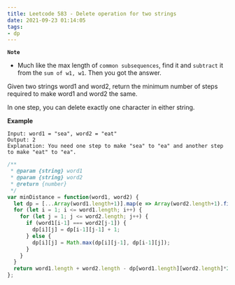 ```yaml
---
title: Leetcode 583 - Delete operation for two strings
date: 2021-09-23 01:14:05
tags:
- dp
---
```

**`Note`**
- Much like the max length of `common subsequences`, find it and `subtract` it from the `sum of w1, w1`. Then you got the answer.  

Given two strings word1 and word2, return the minimum number of steps required to make word1 and word2 the same.

In one step, you can delete exactly one character in either string.

**Example**
```
Input: word1 = "sea", word2 = "eat"
Output: 2
Explanation: You need one step to make "sea" to "ea" and another step to make "eat" to "ea".
```

```javascript
/**
 * @param {string} word1
 * @param {string} word2
 * @return {number}
 */
var minDistance = function(word1, word2) {
  let dp = [...Array(word1.length+1)].map(e => Array(word2.length+1).fill(0));
  for (let i = 1; i <= word1.length; i++) {
    for (let j = 1; j <= word2.length; j++) {
      if (word1[i-1] === word2[j-1]) {
        dp[i][j] = dp[i-1][j-1] + 1;
      } else {
        dp[i][j] = Math.max(dp[i][j-1], dp[i-1][j]);
      }
    }
  }
  return word1.length + word2.length - dp[word1.length][word2.length]*2;
};
```
